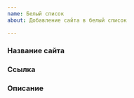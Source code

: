 ```yaml
---
name: Белый список
about: Добавление сайта в белый список

---
```


### Название сайта

### Ссылка

### Описание
